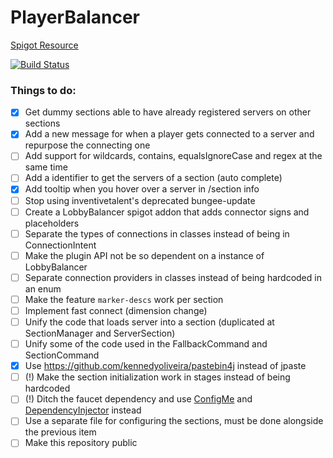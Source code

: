 # PlayerBalancer
[Spigot Resource](https://www.spigotmc.org/resources/10788/)

[![Build Status](https://travis-ci.com/jaime29010/PlayerBalancer.svg?token=2yUi9WpA9QzSbJx9eTmy&branch=master)](https://travis-ci.com/jaime29010/LobbyBalancer)

### Things to do:
- [x] Get dummy sections able to have already registered servers on other sections
- [x] Add a new message for when a player gets connected to a server and repurpose the connecting one
- [ ] Add support for wildcards, contains, equalsIgnoreCase and regex at the same time
- [ ] Add a identifier to get the servers of a section (auto complete)
- [x] Add tooltip when you hover over a server in /section info
- [ ] Stop using inventivetalent's deprecated bungee-update
- [ ] Create a LobbyBalancer spigot addon that adds connector signs and placeholders
- [ ] Separate the types of connections in classes instead of being in ConnectionIntent
- [ ] Make the plugin API not be so dependent on a instance of LobbyBalancer
- [ ] Separate connection providers in classes instead of being hardcoded in an enum
- [ ] Make the feature `marker-descs` work per section
- [ ] Implement fast connect (dimension change)
- [ ] Unify the code that loads server into a section (duplicated at SectionManager and ServerSection) 
- [ ] Unify some of the code used in the FallbackCommand and SectionCommand
- [x] Use https://github.com/kennedyoliveira/pastebin4j instead of jpaste
- [ ] (!) Make the section initialization work in stages instead of being hardcoded
- [ ] (!) Ditch the faucet dependency and use [ConfigMe](https://github.com/AuthMe/ConfigMe) and [DependencyInjector](https://github.com/ljacqu/DependencyInjector) instead
- [ ] Use a separate file for configuring the sections, must be done alongside the previous item
- [ ] Make this repository public